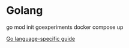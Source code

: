 # Golang

go mod init goexperiments
docker compose up

[Go language-specific guide](https://docs.docker.com/language/golang/)
